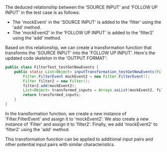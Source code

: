 The deduced relationship between the 'SOURCE INPUT' and 'FOLLOW UP INPUT' in the test case is as follows:

- The 'mockEvent' in the 'SOURCE INPUT' is added to the 'filter' using the 'add' method.
- The 'mockEvent2' in the 'FOLLOW UP INPUT' is added to the 'filter2' using the 'add' method.

Based on this relationship, we can create a transformation function that transforms the 'SOURCE INPUT' into the 'FOLLOW UP INPUT'. Here's the updated code skeleton in the 'OUTPUT FORMAT':

```java
public class FilterTest_testGetNewEvents {
    public static List<Object> inputTransformation_testGetNewEvents(Filter.FilterEvent mockEvent, Filter filter)  {
        Filter.FilterEvent mockEvent2 = new Filter.FilterEvent();
        Filter filter2 = new Filter();
        filter2.add(mockEvent2);
        List<Object> transformed_inputs = Arrays.asList(mockEvent2, filter2);
        return transformed_inputs;
    }
}
```

In the transformation function, we create a new instance of 'Filter.FilterEvent' and assign it to 'mockEvent2'. We also create a new instance of 'Filter' and assign it to 'filter2'. Finally, we add 'mockEvent2' to 'filter2' using the 'add' method.

This transformation function can be applied to additional input pairs and other potential input pairs with similar characteristics.